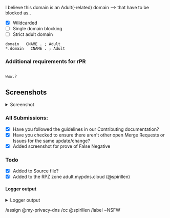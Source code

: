 I believe this domain is an Adult(-related) domain --> that have to be blocked as..

- [X] Wildcarded
- [ ] Single domain blocking
- [ ] Strict adult domain

```
domain   CNAME . ; Adult
*.domain   CNAME . ; Adult
```

### Additional requirements for rPR
```

www.?
```

## Screenshots
<details><summary>Screenshot</summary>


</details>

### All Submissions:
- [x] Have you followed the guidelines in our Contributing documentation?
- [x] Have you checked to ensure there aren't other open Merge Requests or Issues  for the same update/change?
- [x] Added screenshot for prove of False Negative

### Todo
- [X] Added to Source file?
- [X] Added to the RPZ zone adult.mypdns.cloud (@spirillen)

#### Logger output
<details><summary>Logger output</summary>

```md

```

</details>

/assign @my-privacy-dns
/cc @spirillen
/label ~NSFW
